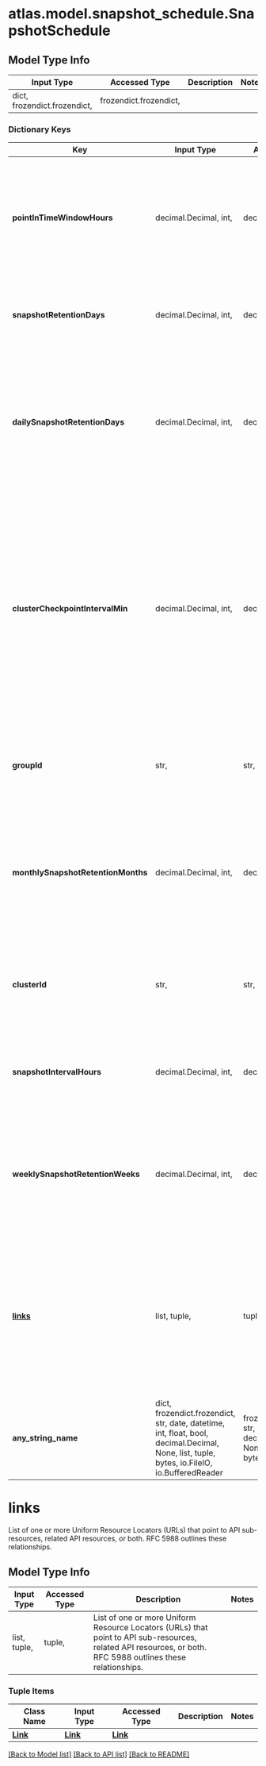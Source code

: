 # atlas.model.snapshot_schedule.SnapshotSchedule

## Model Type Info
Input Type | Accessed Type | Description | Notes
------------ | ------------- | ------------- | -------------
dict, frozendict.frozendict,  | frozendict.frozendict,  |  | 

### Dictionary Keys
Key | Input Type | Accessed Type | Description | Notes
------------ | ------------- | ------------- | ------------- | -------------
**pointInTimeWindowHours** | decimal.Decimal, int,  | decimal.Decimal,  | Number of hours before the current time from which MongoDB Cloud can create a Continuous Cloud Backup snapshot. | value must be a 32 bit integer
**snapshotRetentionDays** | decimal.Decimal, int,  | decimal.Decimal,  | Number of days that MongoDB Cloud must keep recent snapshots. | must be one of [2, 3, 4, 5, ] value must be a 32 bit integer
**dailySnapshotRetentionDays** | decimal.Decimal, int,  | decimal.Decimal,  | Quantity of time to keep daily snapshots. MongoDB Cloud expresses this value in days. Set this value to &#x60;0&#x60; to disable daily snapshot retention. | must be one of [0, 3, 4, 5, 6, 7, 15, 30, 60, 90, 120, 180, 360, ] value must be a 32 bit integer
**clusterCheckpointIntervalMin** | decimal.Decimal, int,  | decimal.Decimal,  | Quantity of time expressed in minutes between successive cluster checkpoints. This parameter applies only to sharded clusters. This number determines the granularity of continuous cloud backups for sharded clusters. | must be one of [15, 30, 60, ] value must be a 32 bit integer
**groupId** | str,  | str,  | Unique 24-hexadecimal digit string that identifies the project that contains the cluster. | 
**monthlySnapshotRetentionMonths** | decimal.Decimal, int,  | decimal.Decimal,  | Number of months that MongoDB Cloud must keep monthly snapshots. Set this value to &#x60;0&#x60; to disable monthly snapshot retention. | must be one of [0, 1, 2, 3, 4, 5, 6, 7, 8, 9, 10, 11, 12, 13, 18, 24, 36, ] value must be a 32 bit integer
**clusterId** | str,  | str,  | Unique 24-hexadecimal digit string that identifies the cluster with the snapshot you want to return. | 
**snapshotIntervalHours** | decimal.Decimal, int,  | decimal.Decimal,  | Number of hours that must elapse before taking another snapshot. | must be one of [6, 8, 12, 24, ] value must be a 32 bit integer
**weeklySnapshotRetentionWeeks** | decimal.Decimal, int,  | decimal.Decimal,  | Number of weeks that MongoDB Cloud must keep weekly snapshots. Set this value to &#x60;0&#x60; to disable weekly snapshot retention. | must be one of [0, 1, 2, 3, 4, 5, 6, 7, 8, 12, 16, 20, 24, 52, ] value must be a 32 bit integer
**[links](#links)** | list, tuple,  | tuple,  | List of one or more Uniform Resource Locators (URLs) that point to API sub-resources, related API resources, or both. RFC 5988 outlines these relationships. | [optional] 
**any_string_name** | dict, frozendict.frozendict, str, date, datetime, int, float, bool, decimal.Decimal, None, list, tuple, bytes, io.FileIO, io.BufferedReader | frozendict.frozendict, str, BoolClass, decimal.Decimal, NoneClass, tuple, bytes, FileIO | any string name can be used but the value must be the correct type | [optional]

# links

List of one or more Uniform Resource Locators (URLs) that point to API sub-resources, related API resources, or both. RFC 5988 outlines these relationships.

## Model Type Info
Input Type | Accessed Type | Description | Notes
------------ | ------------- | ------------- | -------------
list, tuple,  | tuple,  | List of one or more Uniform Resource Locators (URLs) that point to API sub-resources, related API resources, or both. RFC 5988 outlines these relationships. | 

### Tuple Items
Class Name | Input Type | Accessed Type | Description | Notes
------------- | ------------- | ------------- | ------------- | -------------
[**Link**](Link.md) | [**Link**](Link.md) | [**Link**](Link.md) |  | 

[[Back to Model list]](../../README.md#documentation-for-models) [[Back to API list]](../../README.md#documentation-for-api-endpoints) [[Back to README]](../../README.md)

